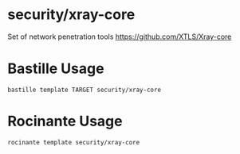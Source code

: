# security/xray-core
Set of network penetration tools
https://github.com/XTLS/Xray-core

# Bastille Usage
```shell
bastille template TARGET security/xray-core
```

# Rocinante Usage
```shell
rocinante template security/xray-core
```
